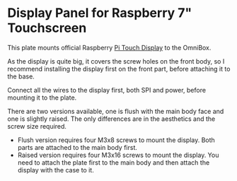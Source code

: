 # Display Panel for Raspberry 7" Touchscreen

This plate mounts official Raspberry [Pi Touch Display](https://www.raspberrypi.com/products/raspberry-pi-touch-display/) to the OmniBox.

As the display is quite big, it covers the screw holes on the front body, so I recommend
installing the display first on the front part, before attaching it to the base.

Connect all the wires to the display first, both SPI and power, before mounting it to the plate.

There are two versions available, one is flush with the main body face and one is slightly raised.
The only differences are in the aesthetics and the screw size required.

- Flush version requires four M3x8 screws to mount the display. Both parts are attached to the main body first.
- Raised version requires four M3x16 screws to mount the display. You need to attach the plate first to the main body and then attach the display with the case to it.